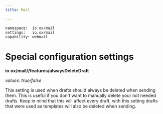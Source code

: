 ```yaml
---
title: Mail

---
```


```
namespace:  io.ox/mail 
settings:   io.ox/mail
capability: webmail
```


# Special configuration settings

__io.ox/mail//features/alwaysDeleteDraft__

_values: true/false_

This setting is used when drafts should always be deleted when sending them.
This is useful if you don't want to manually delete your not needed drafts. 
Keep in mind that this will affect every draft, with this setting drafts that were used as templates will also be deleted when sending.
